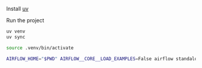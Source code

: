 Install [uv](https://docs.astral.sh/uv/)

Run the project
```bash
uv venv
uv sync

source .venv/bin/activate

AIRFLOW_HOME="$PWD" AIRFLOW__CORE__LOAD_EXAMPLES=False airflow standalone

```
